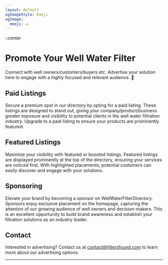 ```yaml
---
layout: default
ogImageStyle: Emoji
ogImage:
  emoji: 💶
---
```


::center
# Promote Your Well Water Filter
Connect with well owners/customers/buyers etc. Advertise your solution here to engage with a highly focused and relevant audience. 🚰
## Paid Listings
Secure a premium spot in our directory by opting for a paid listing. These listings are designed to stand out, giving your company/product/business greater exposure and visibility to potential clients in the well water filtration industry. Upgrade to a paid listing to ensure your products are prominently featured.
## Featured Listings
Maximize your visibility with featured or boosted listings. Featured listings are displayed prominently at the top of the directory, ensuring your services are noticed first. With highlighted placements, potential customers can easily discover and engage with your solutions.
## Sponsoring
Elevate your brand by becoming a sponsor on WellWaterFilterDirectory. Sponsors enjoy exclusive placement on the homepage, capturing the attention of our growing audience of well owners and decision-makers. This is an excellent opportunity to build brand awareness and establish your filtration solutions as an industry leader.

## Contact

Interested in advertising? Contact us at [contact@filtersfound.com](mailto:contact@monitoringdirectory.com) to learn more about our advertising options.

---

